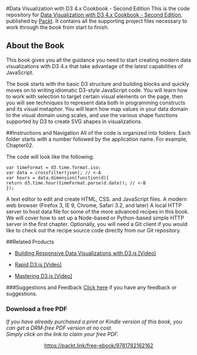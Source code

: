 


#Data Visualization with D3 4.x Cookbook - Second Edition
This is the code repository for [Data Visualization with D3 4.x Cookbook - Second Edition](https://www.packtpub.com/web-development/data-visualization-d3-4x-cookbook-second-edition?utm_source=github&utm_medium=repository&utm_campaign=9781786468253), published by [Packt](https://www.packtpub.com/?utm_source=github). It contains all the supporting project files necessary to work through the book from start to finish.
## About the Book
This book gives you all the guidance you need to start creating modern data visualizations with D3 4.x that take advantage of the latest capabilities of JavaScript.

The book starts with the basic D3 structure and building blocks and quickly moves on to writing idiomatic D3-style JavaScript code. You will learn how to work with selection to target certain visual elements on the page, then you will see techniques to represent data both in programming constructs and its visual metaphor. You will learn how map values in your data domain to the visual domain using scales, and use the various shape functions supported by D3 to create SVG shapes in visualizations.


##Instructions and Navigation
All of the code is organized into folders. Each folder starts with a number followed by the application name. For example, Chapter02.



The code will look like the following:
```
var timeFormat = d3.time.format.iso;
var data = crossfilter(json); // <-A
var hours = data.dimension(function(d){
return d3.time.hour(timeFormat.parse(d.date)); // <-B
});
```

A text editor to edit and create HTML, CSS. and JavaScript files. 
A modern web browser (Firefox 3, IE 9, Chrome, Safari 3.2, and later) 
A local HTTP server to host data file for some of the more advanced recipes in this book.
We will cover how to set up a Node-based or Python-based simple HTTP server in the first chapter.
Optionally, you will need a Git client if you would like to check out the recipe source code directly from our Git repository.

##Related Products
* [Building Responsive Data Visualizations with D3.js [Video]](https://www.packtpub.com/web-development/building-responsive-data-visualizations-d3js-video?utm_source=github&utm_medium=repository&utm_campaign=9781784394509)

* [Rapid D3.js [Video]](https://www.packtpub.com/web-development/rapid-d3js-video?utm_source=github&utm_medium=repository&utm_campaign=9781783554416)

* [Mastering D3.js [Video]](https://www.packtpub.com/web-development/mastering-d3js-video?utm_source=github&utm_medium=repository&utm_campaign=9781783985784)

###Suggestions and Feedback
[Click here](https://docs.google.com/forms/d/e/1FAIpQLSe5qwunkGf6PUvzPirPDtuy1Du5Rlzew23UBp2S-P3wB-GcwQ/viewform) if you have any feedback or suggestions.
### Download a free PDF

 <i>If you have already purchased a print or Kindle version of this book, you can get a DRM-free PDF version at no cost.<br>Simply click on the link to claim your free PDF.</i>
<p align="center"> <a href="https://packt.link/free-ebook/9781782162162">https://packt.link/free-ebook/9781782162162 </a> </p>